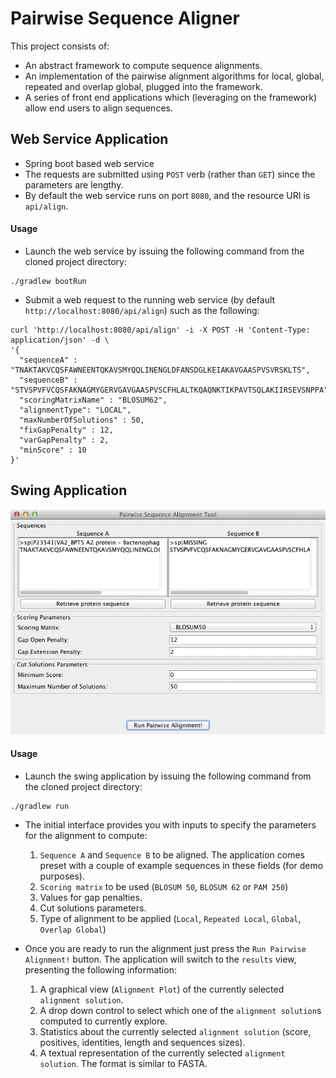 # Pairwise Sequence Aligner

This project consists of:
- An abstract framework to compute sequence alignments.
- An implementation of the pairwise alignment algorithms for local, global, repeated and overlap global, plugged into the framework.
- A series of front end applications which (leveraging on the framework) allow end users to align sequences.

## Web Service Application

- Spring boot based web service 
- The requests are submitted using `POST` verb (rather than `GET`) since the parameters are lengthy.
- By default the web service runs on port `8080`, and the resource URI is `api/align`.


#### Usage

- Launch the web service by issuing the following command from the cloned project directory:

```
./gradlew bootRun
```

- Submit a web request to the running web service (by default `http://localhost:8080/api/align`) such as the following:

```
curl 'http://localhost:8080/api/align' -i -X POST -H 'Content-Type: application/json' -d \
'{
  "sequenceA" : "TNAKTAKVCQSFAWNEENTQKAVSMYQQLINENGLDFANSDGLKEIAKAVGAASPVSVRSKLTS",
  "sequenceB" : "STVSPVFVCQSFAKNAGMYGERVGAVGAASPVSCFHLALTKQAQNKTIKPAVTSQLAKIIRSEVSNPPA",
  "scoringMatrixName" : "BLOSUM62",
  "alignmentType": "LOCAL",
  "maxNumberOfSolutions" : 50,
  "fixGapPenalty" : 12,
  "varGapPenalty" : 2,
  "minScore" : 10
}'
```

## Swing Application

![](README/sequence-aligner.gif)


#### Usage

- Launch the swing application by issuing the following command from the cloned project directory:

```
./gradlew run
```

- The initial interface provides you with inputs to specify the parameters for the alignment to compute:

    1. `Sequence A` and `Sequence B` to be aligned. The application comes preset with a couple of example sequences in
these fields (for demo purposes).
    2. `Scoring matrix` to be used (`BLOSUM 50`, `BLOSUM 62` or `PAM 250`)
    3. Values for gap penalties.
    4. Cut solutions parameters.
    5. Type of alignment to be applied (`Local`, `Repeated Local`, `Global`, `Overlap Global`)

- Once you are ready to run the alignment just press the `Run Pairwise Alignment!` button. The application will switch to
the `results` view, presenting the following information:

    1. A graphical view (`Alignment Plot`) of the currently selected `alignment solution`.
    2. A drop down control to select which one of the `alignment solution`s computed to currently explore.
    3. Statistics about the currently selected `alignment solution` (score, positives, identities, length and sequences sizes).
    4. A textual representation of the currently selected `alignment solution`. The format is similar to FASTA.

